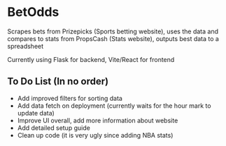 # BetOdds
Scrapes bets from Prizepicks (Sports betting website), uses the data and compares to stats from PropsCash (Stats website), outputs best data to a spreadsheet

Currently using Flask for backend, Vite/React for frontend

## To Do List (In no order)
- Add improved filters for sorting data
- Add data fetch on deployment (currently waits for the hour mark to update data)
- Improve UI overall, add more information about website
- Add detailed setup guide
- Clean up code (it is very ugly since adding NBA stats)
